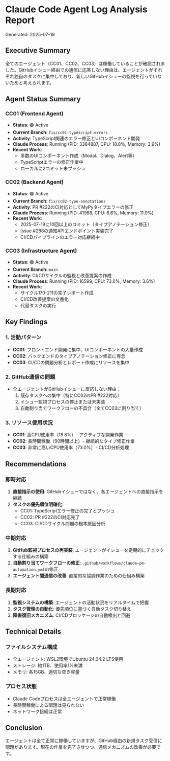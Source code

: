 # Claude Code Agent Log Analysis Report
Generated: 2025-07-19

## Executive Summary

全てのエージェント（CC01、CC02、CC03）は稼働していることが確認されました。GitHubイシュー経由での通信に応答しない理由は、エージェントがそれぞれ独自のタスクに集中しており、新しいGitHubイシューの監視を行っていないためと考えられます。

## Agent Status Summary

### CC01 (Frontend Agent)
- **Status**: 🟢 Active
- **Current Branch**: `fix/cc01-typescript-errors`
- **Activity**: TypeScript関連のエラー修正とUIコンポーネント開発
- **Claude Process**: Running (PID: 3384887, CPU: 18.8%, Memory: 3.9%)
- **Recent Work**: 
  - 多数のUIコンポーネント作成（Modal、Dialog、Alert等）
  - TypeScriptエラーの修正作業中
  - ローカルに2コミット未プッシュ

### CC02 (Backend Agent)
- **Status**: 🟢 Active
- **Current Branch**: `fix/cc02-type-annotations`
- **Activity**: PR #222のCI対応としてMyPyタイプエラーの修正
- **Claude Process**: Running (PID: 41988, CPU: 6.6%, Memory: 11.0%)
- **Recent Work**:
  - 2025-07-19に10回以上のコミット（タイプアノテーション修正）
  - Issue #288の通知APIエンドポイント実装完了
  - CI/CDパイプラインのエラー対応継続中

### CC03 (Infrastructure Agent)
- **Status**: 🟢 Active
- **Current Branch**: `main`
- **Activity**: CI/CDサイクルの監視と改善提案の作成
- **Claude Process**: Running (PID: 16599, CPU: 73.0%, Memory: 3.6%)
- **Recent Work**:
  - サイクル170-211の完了レポート作成
  - CI/CD改善提案の文書化
  - 代替タスクの実行

## Key Findings

### 1. 活動パターン
- **CC01**: フロントエンド開発に集中、UIコンポーネントの大量作成
- **CC02**: バックエンドのタイプアノテーション修正に専念
- **CC03**: CI/CDの問題分析とレポート作成にリソースを集中

### 2. GitHub通信の問題
- 全エージェントがGitHubイシューに反応しない理由：
  1. 既存タスクへの集中（特にCC02のPR #222対応）
  2. イシュー監視プロセスの停止または未実装
  3. 自動割り当てワークフローの不具合（全てCC03に割り当て）

### 3. リソース使用状況
- **CC01**: 高CPU使用率（18.8%）- アクティブな開発作業
- **CC02**: 長時間稼働（90時間以上）- 継続的なタイプ修正作業
- **CC03**: 非常に高いCPU使用率（73.0%）- CI/CD分析処理

## Recommendations

### 即時対応
1. **直接指示の使用**: GitHubイシューではなく、各エージェントへの直接指示を継続
2. **タスクの優先順位明確化**: 
   - CC01: TypeScriptエラー修正の完了とプッシュ
   - CC02: PR #222のCI対応完了
   - CC03: CI/CDサイクル問題の根本原因分析

### 中期対応
1. **GitHub監視プロセスの再実装**: エージェントがイシューを定期的にチェックする仕組みの構築
2. **自動割り当てワークフローの修正**: `.github/workflows/claude-pm-automation.yml`の修正
3. **エージェント間通信の改善**: 直接的な協調作業のための仕組み構築

### 長期対応
1. **監視システムの構築**: エージェントの活動状況をリアルタイムで把握
2. **タスク管理の自動化**: 優先順位に基づく自動タスク切り替え
3. **障害復旧メカニズム**: CI/CDブロッケージの自動検出と回避

## Technical Details

### ファイルシステム構成
- 全エージェント: WSL2環境でUbuntu 24.04.2 LTS使用
- ストレージ: 約1TB、使用率1%未満
- メモリ: 各15GB、適切な空き容量

### プロセス状態
- Claude Codeプロセスは全エージェントで正常稼働
- 長時間稼働による問題は見られない
- ネットワーク接続は正常

## Conclusion

エージェントは全て正常に稼働していますが、GitHub経由の新規タスク受信に問題があります。現在の作業を完了させつつ、通信メカニズムの改善が必要です。